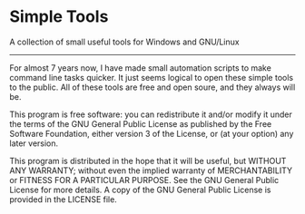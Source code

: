 # Simple Tools
A collection of small useful tools for Windows and GNU/Linux
- - - -

For almost 7 years now, I have made small automation scripts to make
command line tasks quicker. It just seems logical to open these simple
tools to the public. All of these tools are free and open soure, and they
always will be.

This program is free software: you can redistribute it and/or modify
it under the terms of the GNU General Public License as published by
the Free Software Foundation, either version 3 of the License, or
(at your option) any later version.

This program is distributed in the hope that it will be useful,
but WITHOUT ANY WARRANTY; without even the implied warranty of
MERCHANTABILITY or FITNESS FOR A PARTICULAR PURPOSE.  See the
GNU General Public License for more details. A copy of the 
GNU General Public License is provided in the LICENSE file.
